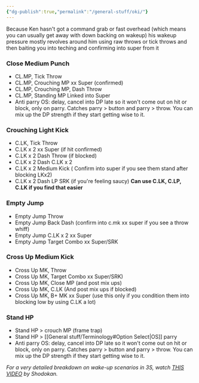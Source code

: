 ```yaml
---
{"dg-publish":true,"permalink":"/general-stuff/oki/"}
---
```


Because Ken hasn't got a command grab or fast overhead (which means you can usually get away with down backing on wakeup) his wakeup pressure mostly revolves around him using raw throws or tick throws and then baiting you into teching and confirming into super from it 
### Close Medium Punch 
- CL.MP, Tick Throw 
- CL.MP, Crouching MP xx Super (confirmed) 
- CL.MP, Crouching MP, Dash Throw 
- CL.MP, Standing MP Linked into Super
- Anti parry OS: delay, cancel into DP late so it won't come out on hit or block, only on parry. Catches parry > button and parry > throw. You can mix up the DP strength if they start getting wise to it.
### Crouching Light Kick 
- C.LK, Tick Throw 
- C.LK x 2 xx Super (if hit confirmed) 
- C.LK x 2 Dash Throw (if blocked) 
- C.LK x 2 Dash C.LK x 2 
- C.LK x 2 Medium Kick ( Confirm into super if you see them stand after blocking LKx2) 
- C.LK x 2 Dash LP SRK (if you're feeling saucy) 
**Can use C.LK, C.LP, C.LK if you find that easier** 
### Empty Jump 
- Empty Jump Throw 
- Empty Jump Back Dash (confirm into c.mk xx super if you see a throw whiff) 
- Empty Jump C.LK x 2 xx Super 
- Empty Jump Target Combo xx Super/SRK 
### Cross Up Medium Kick 
- Cross Up MK, Throw 
- Cross Up MK, Target Combo xx Super/SRK) 
- Cross Up MK, Close MP (and post mix ups) 
- Cross Up MK, C.LK (And post mix ups if blocked) 
- Cross Up MK, B+ MK xx Super (use this only if you condition them into blocking low by using C.LK a lot)
### Stand HP
- Stand HP > crouch MP (frame trap)
- Stand HP > [[General stuff/Terminology#Option Select\|OS]] parry
- Anti parry OS: delay, cancel into DP late so it won't come out on hit or block, only on parry. Catches parry > button and parry > throw. You can mix up the DP strength if they start getting wise to it.

*For a very detailed breakdown on wake-up scenarios in 3S, watch [THIS VIDEO](https://youtu.be/B7-gWnuZOQM?si=fHJEyQpi4glHRjRk) by Shodokan.*